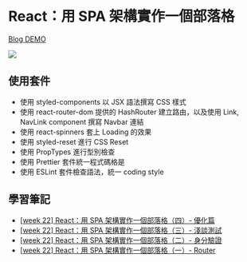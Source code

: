 # React：用 SPA 架構實作一個部落格

[Blog DEMO](https://heidiliu2020.github.io/react-blog-test/#/)

![](https://i.imgur.com/rfS0yl2.gif)

## 使用套件

- 使用 styled-components 以 JSX 語法撰寫 CSS 樣式
- 使用 react-router-dom 提供的 HashRouter 建立路由，以及使用 Link, NavLink component 撰寫 Navbar 連結
- 使用 react-spinners 套上 Loading 的效果
- 使用 styled-reset 進行 CSS Reset
- 使用 PropTypes 進行型別檢查
- 使用 Prettier 套件統一程式碼格是
- 使用 ESLint 套件檢查語法，統一 coding style

## 學習筆記

- [[week 22] React：用 SPA 架構實作一個部落格（四）- 優化篇](https://heidiliu2020.github.io/2020/12/18/fe302-react-optimization/)
- [[week 22] React：用 SPA 架構實作一個部落格（三）- 淺談測試](https://heidiliu2020.github.io/2020/12/17/fe302-react-test/)
- [[week 22] React：用 SPA 架構實作一個部落格（二）- 身分驗證](https://heidiliu2020.github.io/2020/12/17/fe302-react-usecontext-usehistory/)
- [[week 22] React：用 SPA 架構實作一個部落格（一）- Router](https://heidiliu2020.github.io/2020/12/16/fe302-react-router/)
